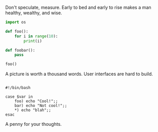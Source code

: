 Don't speculate, measure.
Early to bed and early to rise makes a man healthy, wealthy, and wise.

```python
import os

def foo():
    for i in range(10):
        print(i)

def foobar():
    pass

foo()
```

A picture is worth a thousand words.
User interfaces are hard to build.

```shell

#!/bin/bash

case $var in
    foo) echo "Cool!";;
    bar) echo "Not cool!";;
    *) echo "blah";;
esac
```

A penny for your thoughts.
